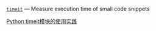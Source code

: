 
[`timeit`](https://docs.python.org/3.7/library/timeit.html#module-timeit) — Measure execution time of small code snippets

[Python timeit模块的使用实践](https://www.jb51.net/article/178348.htm)